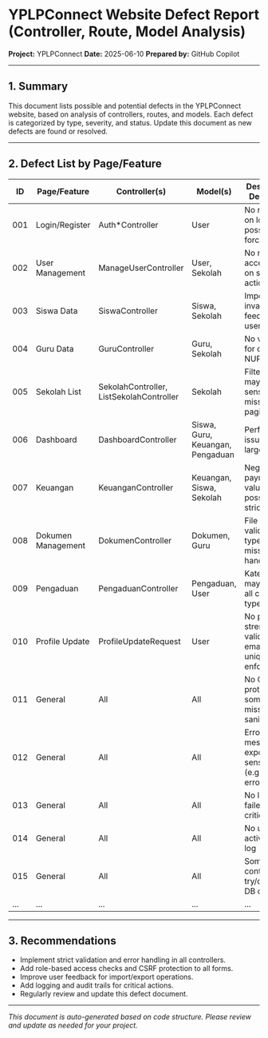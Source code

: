 # YPLPConnect Website Defect Report (Controller, Route, Model Analysis)

**Project:** YPLPConnect
**Date:** 2025-06-10
**Prepared by:** GitHub Copilot

---

## 1. Summary
This document lists possible and potential defects in the YPLPConnect website, based on analysis of controllers, routes, and models. Each defect is categorized by type, severity, and status. Update this document as new defects are found or resolved.

---

## 2. Defect List by Page/Feature

| ID  | Page/Feature           | Controller(s)                | Model(s)         | Description of Defect / Risk                                   | Severity | Status   |
|-----|------------------------|------------------------------|------------------|---------------------------------------------------------------|----------|----------|
| 001 | Login/Register         | Auth\*Controller             | User             | No rate limiting on login, possible brute force                | High     | Open     |
| 002 | User Management        | ManageUserController         | User, Sekolah    | No role-based access check on some actions                     | High     | Open     |
| 003 | Siswa Data             | SiswaController              | Siswa, Sekolah   | Import skips invalid rows, no feedback to user                 | Medium   | Open     |
| 004 | Guru Data              | GuruController               | Guru, Sekolah    | No validation for duplicate NUPTK/NPA                          | High     | Open     |
| 005 | Sekolah List           | SekolahController, ListSekolahController | Sekolah | Filtering/search may be case-sensitive, missing pagination     | Low      | Open     |
| 006 | Dashboard              | DashboardController          | Siswa, Guru, Keuangan, Pengaduan | Performance issues with large data sets                | Medium   | Open     |
| 007 | Keuangan               | KeuanganController           | Keuangan, Siswa, Sekolah | Negative/zero payment values possible, no strict validation | Medium   | Open     |
| 008 | Dokumen Management     | DokumenController            | Dokumen, Guru    | File upload not validated for type/size, missing error handling| High     | Open     |
| 009 | Pengaduan              | PengaduanController          | Pengaduan, User  | Kategori enum may not cover all complaint types                | Low      | Open     |
| 010 | Profile Update         | ProfileUpdateRequest         | User             | No password strength validation, email uniqueness not enforced  | Medium   | Open     |
| 011 | General                | All                         | All              | No CSRF protection on some forms, missing input sanitization   | High     | Open     |
| 012 | General                | All                         | All              | Error messages may expose sensitive info (e.g., SQL errors)    | High     | Open     |
| 013 | General                | All                         | All              | No logging for failed login or critical actions                | Medium   | Open     |
| 014 | General                | All                         | All              | No user activity/audit log                                    | Medium   | Open     |
| 015 | General                | All                         | All              | Some controllers lack try/catch for DB operations              | Medium   | Open     |
| ... | ...                    | ...                          | ...              | ...                                                           | ...      | ...      |

---

## 3. Recommendations
- Implement strict validation and error handling in all controllers.
- Add role-based access checks and CSRF protection to all forms.
- Improve user feedback for import/export operations.
- Add logging and audit trails for critical actions.
- Regularly review and update this defect document.

---

*This document is auto-generated based on code structure. Please review and update as needed for your project.*
